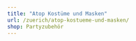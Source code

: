 ```yaml
---
title: "Atop Kostüme und Masken"
url: /zuerich/atop-kostueme-und-masken/
shop: Partyzubehör
---
```

